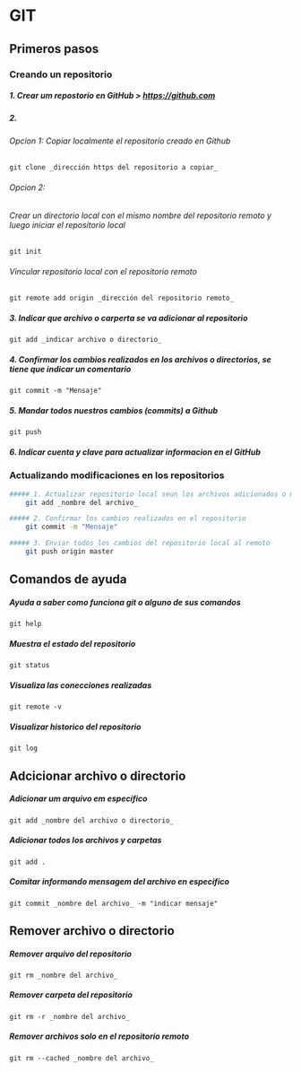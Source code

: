 # GIT


## Primeros pasos

### Creando un repositorio

##### 1. Crear um repostorio en GitHub > https://github.com

##### 2.
 
###### Opcion 1: Copiar localmente el repositorio creado en Github 
	git clone _dirección https del repositorio a copiar_

###### Opcion 2: 
###### Crear un directorio local con el mismo nombre del repositorio remoto y luego iniciar el repositorio local
	git init

###### Vincular repositorio local con el repositorio remoto
	git remote add origin _dirección del repositorio remoto_

##### 3. Indicar que archivo o carperta se va adicionar al repositorio
	git add _indicar archivo o directorio_

##### 4. Confirmar los cambios realizados en los archivos o directorios, se tiene que indicar un comentario
	git commit -m "Mensaje"

##### 5. Mandar todos nuestros cambios (commits) a Github
	git push 

##### 6. Indicar cuenta y clave para actualizar informacion en el GitHub


### Actualizando modificaciones en los repositorios

```bash
##### 1. Actualizar repositorio local seun los archivos adicionados o modificados
	git add _nombre del archivo_

##### 2. Confirmar los cambios realizados en el repositorio
	git commit -m "Mensaje"

##### 3. Enviar todos los cambios del repositorio local al remoto
	git push origin master
```	

## Comandos de ayuda

##### Ayuda a saber como funciona git o alguno de sus comandos
	git help

##### Muestra el estado del repositorio
	git status

##### Visualiza las conecciones realizadas 
	git remote -v

##### Visualizar historico del repositorio
	git log


## Adcicionar archivo o directorio

##### Adicionar um arquivo em específico
	git add _nombre del archivo o directorio_

##### Adicionar todos los archivos y carpetas
	git add .

##### Comitar informando mensagem del archivo en especifico
	git commit _nombre del archivo_ -m "indicar mensaje"

## Remover archivo o directorio

##### Remover arquivo del repositorio
	git rm _nombre del archivo_

##### Remover carpeta del repositorio
	git rm -r _nombre del archivo_

##### Remover archivos solo en el repositorio remoto
	git rm --cached _nombre del archivo_





